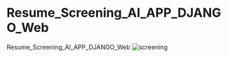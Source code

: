 # Resume_Screening_AI_APP_DJANGO_Web
Resume_Screening_AI_APP_DJANGO_Web
![screening](https://github.com/adnanmajeed82/Resume_Screening_AI_APP_DJANGO_Web/assets/49750395/fc4316cb-08c8-4fd6-b188-ee631e11d21c)
